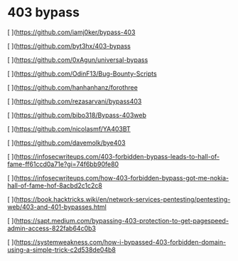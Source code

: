 # 403 bypass

[ ](https://github.com/iamj0ker/bypass-403

[ ](https://github.com/byt3hx/403-bypass

[ ](https://github.com/0xAgun/universal-bypass

[ ](https://github.com/OdinF13/Bug-Bounty-Scripts

[ ](https://github.com/hanhanhanz/forothree

[ ](https://github.com/rezasarvani/bypass403

[ ](https://github.com/bibo318/Bypass-403web

[ ](https://github.com/nicolasmf/YA403BT

[ ](https://github.com/davemolk/bye403

[ ](https://infosecwriteups.com/403-forbidden-bypass-leads-to-hall-of-fame-ff61ccd0a71e?gi=74f6bb90fe80

[ ](https://infosecwriteups.com/how-403-forbidden-bypass-got-me-nokia-hall-of-fame-hof-8acbd2c1c2c8

[ ](https://book.hacktricks.wiki/en/network-services-pentesting/pentesting-web/403-and-401-bypasses.html

[ ](https://sapt.medium.com/bypassing-403-protection-to-get-pagespeed-admin-access-822fab64c0b3

[ ](https://systemweakness.com/how-i-bypassed-403-forbidden-domain-using-a-simple-trick-c2d538de04b8
